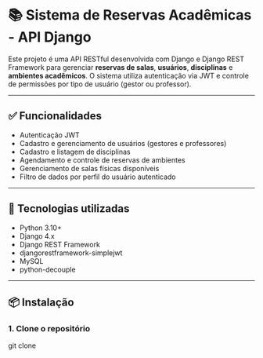 # 📚 Sistema de Reservas Acadêmicas - API Django

Este projeto é uma API RESTful desenvolvida com Django e Django REST Framework para gerenciar **reservas de salas**, **usuários**, **disciplinas** e **ambientes acadêmicos**. 
O sistema utiliza autenticação via JWT e controle de permissões por tipo de usuário (gestor ou professor).

---

## ✅ Funcionalidades

- Autenticação JWT
- Cadastro e gerenciamento de usuários (gestores e professores)
- Cadastro e listagem de disciplinas
- Agendamento e controle de reservas de ambientes
- Gerenciamento de salas físicas disponíveis
- Filtro de dados por perfil do usuário autenticado

---

## 🚀 Tecnologias utilizadas

- Python 3.10+
- Django 4.x
- Django REST Framework
- djangorestframework-simplejwt
- MySQL
- python-decouple

---

## 📦 Instalação

### 1. Clone o repositório

git clone 
